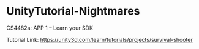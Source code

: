 UnityTutorial-Nightmares
========================

CS4482a: APP 1 – Learn your SDK

Tutorial Link: https://unity3d.com/learn/tutorials/projects/survival-shooter
